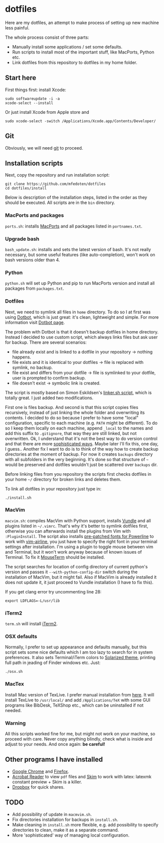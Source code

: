 # dotfiles

Here are my dotfiles, an attempt to make process of setting up new machine less painful.

The whole process consist of three parts:
- Manually install some applications / set some defaults.
- Run scripts to install most of the important stuff, like MacPorts, Python etc.
- Link dotfiles from this repository to dotfiles in my home folder.

## Start here
First things first: install Xcode:
```
sudo softwareupdate -i -a
xcode-select --install
```
Or just install Xcode from Apple store and
```
sudo xcode-select -switch /Applications/Xcode.app/Contents/Developer/
```

## Git
Obviously, we will need [git](https://git-scm.com/book/en/v2/Getting-Started-Installing-Git) to proceed.

## Installation scripts
Next, copy the repository and run installation script:
```
git clone https://github.com/mfedoten/dotfiles
cd dotfiles/install
```
Below is description of the installation steps, listed in the order as they should be executed. All scripts are in the `bin` directory.

### MacPorts and packages
`ports.sh`: installs [MacPorts](https://www.macports.org/) and all packages listed in `portnames.txt`.

### Upgrade bash
`bash_update.sh`: installs and sets the latest version of bash. It's not really necessary, but some useful features (like auto-completion), won't work on bash versions older than 4.

### Python
`python.sh` will set up Python and pip to run MacPorts version and install all packages from `packages.txt`.

### Dotfiles
Next, we need to symlink all files in `home` directory. To do so I at first was using [Dotbot](https://github.com/anishathalye/dotbot#configuration), which is just great: it's clean, lightweight and simple. For more information visit [Dotbot page](https://github.com/anishathalye/dotbot#configuration).

The problem with Dotbot is that it doesn't backup dotfiles in home directory. Instead I decided to use custom script, which always links files but ask user for backup. There are several scenarios:
- file already exist and is linked to a dotfile in your repository -> nothing happens.
- file exists and it is identical to your dotfiles -> file is replaced with symlink, no backup.
- file exist and differs from your dotfile -> file is symlinked to your dotfile, user is prompted to confirm backup.
- file doesn't exist -> symbolic link is created.

The script is mostly based on Simon Eskildsen's [linker.sh script](https://github.com/Sirupsen/dotfiles/blob/master/linker.sh), which is totally great. I just added two modifications.

First one is files backup. And second is that this script copies files recursively, instead of just linking the whole folder and overwriting its contents. I decided to do so because I prefer to have some "local" configuration, specific to each machine (e.g. `PATH` might be different). To do so I keep them locally on each machine, append `_local` to the names and add this suffix to `.gitignore`, that way they are still linked, but not overwritten. Ok, I understand that it's not the best way to do version control and that there are more [sophisticated ways](http://www.anishathalye.com/2014/08/03/managing-your-dotfiles/#local-customization). Maybe later I'll fix this, one day, I guess.. Another fix I want to do is to think of the way how to create backup directories at the moment of backup. For now it creates `backups` directory with all subfolders in the very beginning. It's done so that structure of `~` would be preserved and dotfiles wouldn't just be scattered over `backups` dir.

Before linking files from you repository the scripts first checks dotfiles in your home `~/` directory for broken links and deletes them.

To link all dotfiles in your repository just type in:
```
./install.sh
```
### MacVim
`macvim.sh`: compiles MacVim with Python support, installs [Vundle](https://github.com/VundleVim/Vundle.vim) and all plugins listed in `~/.vimrc`. That's why it's better to symlink dotfiles first, otherwise you can afterwards install the plugins from Vim with `:PluginInstall`. The script also installs [pre-patched fonts for Powerline](https://github.com/powerline/fonts) to work with [vim-airline](https://github.com/bling/vim-airline), you just have to specify the right font in your terminal settings after installation. I'm using a plugin to toggle mouse between vim and Terminal, but it won't work anyway because of known issues of Terminal. To fix it [MouseTerm](https://bitheap.org/mouseterm/) should be installed.

The script searches for location of config directory of current python's version and passes it `--with-python-config-dir` switch during the installation of MacVim, but it might fail. Also if MacVim is already installed it does not update it, it just proceed to Vundle installation (I have to fix this).

If you get clang error try uncommenting line 28:
```
export LDFLAGS=-L/usr/lib
```

### iTerm2
`term.sh` will install [iTerm2](https://www.iterm2.com/).

### OSX defaults
Normally, I prefer to set up appearance and defaults manually, but this script sets some nice defaults which I am too lazy to search for in system preferences. It also sets Terminal/iTerm colors to [Solarized theme](http://ethanschoonover.com/solarized), printing full path in jeading of Finder windows etc. Just:
```
./osx.sh
```

### MacTex
Install Mac version of TexLive. I prefer manual installation from [here](https://tug.org/mactex/mactex-download.html). It will install TexLive to `/usr/local/` and add `/Applications/TeX` with some GUI programs like BibDesk, TeXShop etc., which can be uninstalled if not needed.

### Warning
All this scripts worked fine for me, but might not work on your machine, so proceed with care. Never copy anything blindly, check what is inside and adjust to your needs. And once again: **be careful!**

## Other programs I have installed
* [Google Chrome](https://www.google.com/chrome/browser/desktop/) and [Firefox](https://www.mozilla.org/en-US/firefox/new/).
* [Acrobat Reader](https://get.adobe.com/reader/) to view `pdf` files and [Skim](http://skim-app.sourceforge.net/) to work with latex: latexmk constant preview + Skim is a killer.
* [Dropbox](https://www.dropbox.com/install) for quick shares.


## TODO
- Add possibility of update in `macmvim.sh`.
- Fix directories installation for backups in `install.sh`.
- Make cleaning in `install.sh` more flexible, e.g. add possibility to specify directories to clean, make it as a separate command.
- More 'sophisticated' way of managing local configuration.
